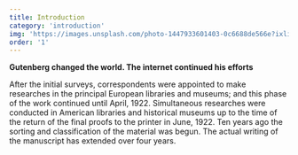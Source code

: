 ```yaml
---
title: Introduction
category: 'introduction'
img: 'https://images.unsplash.com/photo-1447933601403-0c6688de566e?ixlib=rb-1.2.1&ixid=eyJhcHBfaWQiOjEyMDd9&auto=format&fit=crop&w=1256&q=80'
order: '1'
---
```



**Gutenberg changed the world. The internet continued his efforts** 

After the initial surveys, correspondents were appointed to make researches in the principal European libraries and museums;
and this phase of the work continued until April, 1922. Simultaneous researches were conducted in American
libraries and historical museums up to the time of the return of the final proofs to the printer in June, 1922.
Ten years ago the sorting and classification of the material was begun. The actual writing of the
manuscript has extended over four years. 